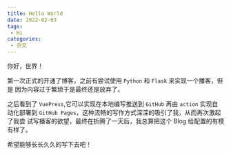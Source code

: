 ```yaml
---
title: Hello World
date: 2022-02-03
tags:
 - Hi
categories:
 - 杂文
---
```


你好，世界！  

第一次正式的开通了博客，之前有尝试使用 `Python` 和 `Flask` 来实现一个播客，但是
因为内容过于繁琐于是最终还是放弃了。  

<!-- more -->

之后看到了 `VuePress`,它可以实现在本地编写推送到 `GitHub` 再由 `action` 实现自
动化部署到 `GitHub Pages`，这种流畅的写作方式深深的吸引了我，从而再次激起了我尝
试写播客的欲望，最终在折腾了一天后，我总算把这个 Blog 给配置的有模有样了。

希望能够长长久久的写下去吧！
